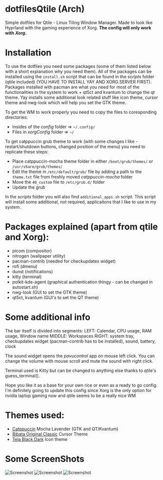 # dotfilesQtile (Arch)
Simple dotfiles for Qtile - Linux Tiling Window Manager. Made to look like Hyprland with the gaming experience of Xorg. **The config will only work with _Xorg_.**

# Installation
To use the dotfiles you need some packages (some of them listed below with a short explanation why you need them). All of the packages can be installed using the `install.sh` script that can be found in the _scripts_ folder (qtile included) (YOU HAVE TO INSTALL YAY  AND XORG.SERVER FIRST). Packages installed with pacman are what you need for most of the functionalities in the system to work + qt5ct and kvantum to change the qt theme. Yay installs some additional look related stuff like icon theme, cursor theme and nwg-look which will help you set the GTK theme.

To get the WM to  work properly you need to copy the files to coresponding directories:
 - Insides of the _config_ folder => `~/.config/`
 - Files in _xorgConfig_ folder => `~/`

To get catppuccin grub theme to work (with some changes I like - restart/shutdown buttons, changed position of the menu) you need to replicate these steps:
 - Place catppuccin-mocha theme folder in either `/boot/grub/themes/` or `/usr/share/grub/themes/`
 - Edit the theme in `/etc/default/grub/` file by adding a path to the `theme.txt` file from freshly moved _catppuccin-mocha_ folder
 - Move the `40_custom` file to `/etc/grub.d/` folder
 - Update the grub

In the _scripts_ folder you will also find `additional_apps.sh` script. This script will install some additional, not required, applicaitons that I like to use in my system.


# Packages explained (apart from qtile and Xorg):
 - picom (compositor)
 - nitrogen (wallpaper utility)
 - pacman-contrib (needed for checkupdates widget)
 - rofi (dmenu)
 - dunst (notifications)
 - kitty (terminal)
 - polkit-kde-agent (graphical authentication thingy - can be changed in autostart.sh)
 - nwg-look (GUI to set the GTK theme)
 - qt5ct, kvantum (GUI's to set the QT theme)


# Some additional info
The bar itself is divided into segments:
LEFT: Calendar, CPU usage, RAM usage, Window name
MIDDLE: Workspaces
RIGHT: system tray, checkupdates widget (pacman-contrib has to be installed), sound, battery, clock

The sound widget opens the _pavucontrol_ app on mouse left click. You can change the volume with mouse scroll and mute the sound with right click.

Terminal used is Kitty but can be changed to anything else thanks to qtile's guess_terminal().

Hope you like it as a base for your own rice or even as a ready to go config. I'm definitely going to update this config since Xorg is the only option for nvidia laptop gaming now and qtile seems to be a really nice WM


# Themes used:
 - [Catppuccin](https://github.com/catppuccin) Mocha Lavender (GTK and QT/Kvantum)
 - [Bibata Original Classic](https://github.com/ful1e5/Bibata_Cursor) Cursor Theme
 - [Tela Black Dark](https://github.com/vinceliuice/Tela-icon-theme) Icon theme


# Some ScreenShots

![Screenshot](/screenshots/WholeFloating.jpg)
![Screenshot](/screenshots/WholeEmpty.jpg)
![Screenshot](/screenshots/WholeTiled.jpg)
